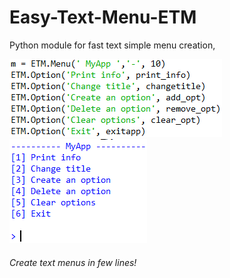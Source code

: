 # Easy-Text-Menu-ETM
Python module for fast text simple menu creation,

![Create text menus in few lines](images/etm.PNG)
![Menu created](images/menu.PNG)
###### Create text menus in few lines!
